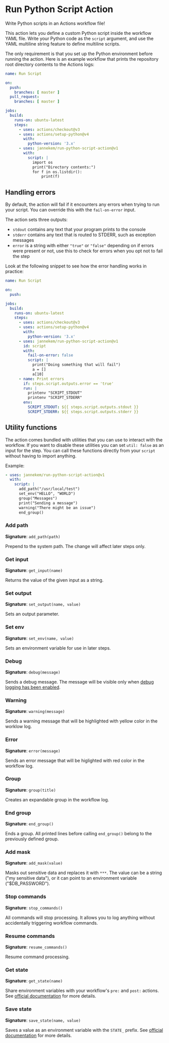 # Run Python Script Action

Write Python scripts in an Actions workflow file!

This action lets you define a custom Python script inside the workflow YAML file. Write your Python code as the `script` argument, and use the YAML multiline string feature to define multiline scripts.

The only requirement is that you set up the Python environment before running the action. Here is an example workflow that prints the repository root directory contents to the Actions logs:

```yaml
name: Run Script

on:
  push:
    branches: [ master ]
  pull_request:
    branches: [ master ]

jobs:
  build:
    runs-on: ubuntu-latest
    steps:
      - uses: actions/checkout@v3
      - uses: actions/setup-python@v4
        with:
          python-version: '3.x'
      - uses: jannekem/run-python-script-action@v1
        with:
          script: |
            import os
            print("Directory contents:")
            for f in os.listdir():
                print(f)
```

## Handling errors

By default, the action will fail if it encounters any errors when trying to run your script. You can override this with the `fail-on-error` input.

The action sets three outputs:

- `stdout` contains any text that your program prints to the console
- `stderr` contains any text that is routed to STDERR, such as exception messages
- `error` is a string with either `"true"` or `"false"` depending on if errors were present or not, use this to check for errors when you opt not to fail the step

Look at the following snippet to see how the error handling works in practice:

```yaml
name: Run Script

on:
  push:

jobs:
  build:
    runs-on: ubuntu-latest
    steps:
      - uses: actions/checkout@v3
      - uses: actions/setup-python@v4
        with:
          python-version: '3.x'
      - uses: jannekem/run-python-script-action@v1
        id: script
        with:
          fail-on-error: false
          script: |
            print("Doing something that will fail")
            a = []
            a[10]
      - name: Print errors
        if: steps.script.outputs.error == 'true'
        run: |
          printenv "SCRIPT_STDOUT"
          printenv "SCRIPT_STDERR"
        env:
          SCRIPT_STDOUT: ${{ steps.script.outputs.stdout }}
          SCRIPT_STDERR: ${{ steps.script.outputs.stderr }} 
```

## Utility functions

The action comes bundled with utilities that you can use to interact with the workflow. If you want to disable these utilities you can set `util: false` as an input for the step. You can call these functions directly from your `script` without having to import anything.

Example:

```yaml
- uses: jannekem/run-python-script-action@v1
  with:
    script: |
      add_path("/usr/local/test")
      set_env("HELLO", "WORLD")
      group("Messages")
      print("Sending a message")
      warning("There might be an issue")
      end_group()
```

### Add path

**Signature**: `add_path(path)`

Prepend to the system path. The change will affect later steps only.

### Get input

**Signature**: `get_input(name)`

Returns the value of the given input as a string.

### Set output

**Signature**: `set_output(name, value)`

Sets an output parameter.

### Set env

**Signature**: `set_env(name, value)`

Sets an environment variable for use in later steps.

### Debug

**Signature**: `debug(message)`

Sends a debug message. The message will be visible only when [debug logging has been enabled](https://docs.github.com/en/actions/managing-workflow-runs/enabling-debug-logging).

### Warning

**Signature**: `warning(message)`

Sends a warning message that will be highlighted with yellow color in the worklow log.

### Error

**Signature**: `error(message)`

Sends an error message that will be higlighted with red color in the workflow log.

### Group

**Signature**: `group(title)`

Creates an expandable group in the workflow log.

### End group

**Signature**: `end_group()`

Ends a group. All printed lines before calling `end_group()` belong to the previously defined group.

### Add mask

**Signature**: `add_mask(value)`

Masks out sensitive data and replaces it with `***`. The value can be a string ("my sensitive data"), or it can point to an environment variable ("$DB_PASSWORD").

### Stop commands

**Signature**: `stop_commands()`

All commands will stop processing. It allows you to log anything without accidentally triggering workflow commands.

### Resume commands

**Signature**: `resume_commands()`

Resume command processing.

### Get state

**Signature**: `get_state(name)`

Share environment variables with your workflow's `pre:` and `post:` actions. See [official documentation](https://docs.github.com/en/actions/reference/workflow-commands-for-github-actions#sending-values-to-the-pre-and-post-actions) for more details.

### Save state

**Signature**: `save_state(name, value)`

Saves a value as an environment variable with the `STATE_` prefix. See [official documentation](https://docs.github.com/en/actions/reference/workflow-commands-for-github-actions#sending-values-to-the-pre-and-post-actions) for more details.
